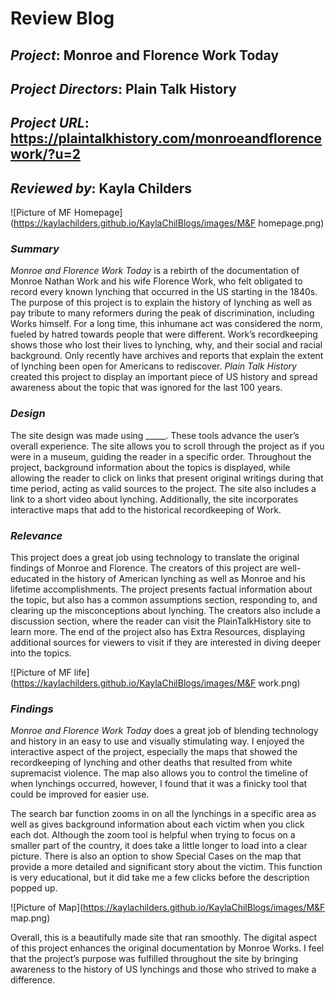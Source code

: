 # Review Blog

## *Project*: Monroe and Florence Work Today

## *Project Directors*: Plain Talk History

## *Project URL*: [https://plaintalkhistory.com/monroeandflorencework/?u=2 ](https://plaintalkhistory.com/monroeandflorencework/?u=2) 

## *Reviewed by*: Kayla Childers

![Picture of MF Homepage](https://kaylachilders.github.io/KaylaChilBlogs/images/M&F homepage.png) 

### *Summary*

*Monroe and Florence Work Today* is a rebirth of the documentation of Monroe Nathan Work and his wife Florence Work, who felt obligated to record every known lynching that occurred in the US starting in the 1840s. The purpose of this project is to explain the history of lynching as well as pay tribute to many reformers during the peak of discrimination, including Works himself. For a long time, this inhumane act was considered the norm, fueled by hatred towards people that were different. Work’s recordkeeping shows those who lost their lives to lynching, why, and their social and racial background. Only recently have archives and reports that explain the extent of lynching been open for Americans to rediscover. *Plain Talk History* created this project to display an important piece of US history and spread awareness about the topic that was ignored for the last 100 years.

### *Design*

The site design was made using _____. These tools advance the user’s overall experience. The site allows you to scroll through the project as if you were in a museum, guiding the reader in a specific order. Throughout the project, background information about the topics is displayed, while allowing the reader to click on links that present original writings during that time period, acting as valid sources to the project. The site also includes a link to a short video about lynching. Additionally, the site incorporates interactive maps that add to the historical recordkeeping of Work.

### *Relevance*

This project does a great job using technology to translate the original findings of Monroe and Florence. The creators of this project are well-educated in the history of American lynching as well as Monroe and his lifetime accomplishments. The project presents factual information about the topic, but also has a common assumptions section, responding to, and clearing up the misconceptions about lynching. The creators also include a discussion section, where the reader can visit the PlainTalkHistory site to learn more. The end of the project also has Extra Resources, displaying additional sources for viewers to visit if they are interested in diving deeper into the topics.

![Picture of MF life](https://kaylachilders.github.io/KaylaChilBlogs/images/M&F work.png) 

### *Findings*

*Monroe and Florence Work Today* does a great job of blending technology and history in an easy to use and visually stimulating way. I enjoyed the interactive aspect of the project, especially the maps that showed the recordkeeping of lynching and other deaths that resulted from white supremacist violence. The map also allows you to control the timeline of when lynchings occurred, however, I found that it was a finicky tool that could be improved for easier use. 

The search bar function zooms in on all the lynchings in a specific area as well as gives background information about each victim when you click each dot. Although the zoom tool is helpful when trying to focus on a smaller part of the country, it does take a little longer to load into a clear picture. There is also an option to show Special Cases on the map that provide a more detailed and significant story about the victim. This function is very educational, but it did take me a few clicks before the description popped up.

![Picture of Map](https://kaylachilders.github.io/KaylaChilBlogs/images/M&F map.png) 

Overall, this is a beautifully made site that ran smoothly. The digital aspect of this project enhances the original documentation by Monroe Works. I feel that the project’s purpose was fulfilled throughout the site by bringing awareness to the history of US lynchings and those who strived to make a difference.
